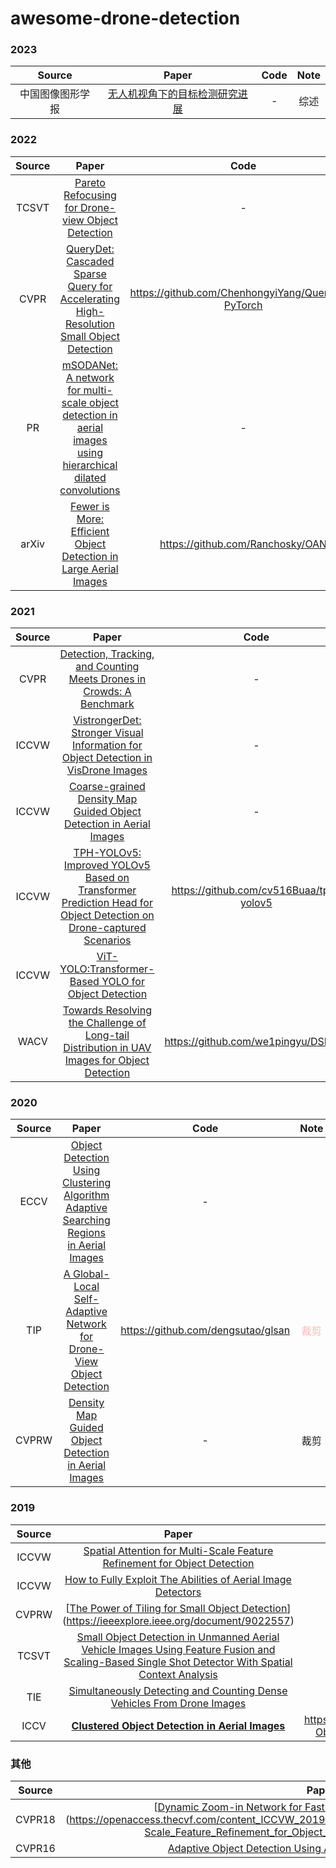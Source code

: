 # awesome-drone-detection

### 2023

|      Source      |                            Paper                             | Code |               Note               |
| :--------------: | :----------------------------------------------------------: | :--: | :------------------------------: |
| 中国图像图形学报 | [无人机视角下的目标检测研究进展](http://www.cjig.cn/jig/ch/reader/view_abstract.aspx?flag=2&file_no=202208160000003&journal_id=jig) |  -   | 综述|

###  2022

| Source |                            Paper                             |                        Code                        |              Note               |
| :----: | :----------------------------------------------------------: | :------------------------------------------------: | :-----------------------------: |
| TCSVT  | [Pareto Refocusing for Drone-view Object Detection](https://ieeexplore.ieee.org/document/9905640) |                         -                          | 裁剪 |
|  CVPR  | [QueryDet: Cascaded Sparse Query for Accelerating High-Resolution Small Object Detection](https://arxiv.org/abs/2103.09136) | https://github.com/ChenhongyiYang/QueryDet-PyTorch |                                 |
|   PR   | [mSODANet: A network for multi-scale object detection in aerial images using hierarchical dilated convolutions](https://www.sciencedirect.com/science/article/pii/S0031320322000292) |                         -                          |                                 |
|arXiv|[Fewer is More: Efficient Object Detection in Large Aerial Images](https://arxiv.org/abs/2212.13136)|https://github.com/Ranchosky/OAN|裁剪|

### 2021

| Source |                            Paper                             |                  Code                   |              Note               |
| :----: | :----------------------------------------------------------: | :-------------------------------------: | :-----------------------------: |
|  CVPR  | [Detection, Tracking, and Counting Meets Drones in Crowds: A Benchmark](https://arxiv.org/abs/2105.02440) |                    -                    |                                 |
| ICCVW  | [VistrongerDet: Stronger Visual Information for Object Detection in VisDrone Images](https://ieeexplore.ieee.org/document/9607555) |                    -                    |                                 |
| ICCVW  | [Coarse-grained Density Map Guided Object Detection in Aerial Images](https://ieeexplore.ieee.org/document/9607840) |                    -                    | 裁剪 |
| ICCVW  | [TPH-YOLOv5: Improved YOLOv5 Based on Transformer Prediction Head for Object Detection on Drone-captured Scenarios](https://arxiv.org/abs/2108.11539) | https://github.com/cv516Buaa/tph-yolov5 |                                 |
| ICCVW  | [ViT-YOLO:Transformer-Based YOLO for Object Detection](https://ieeexplore.ieee.org/document/9607536) |                                         |                                 |
|WACV|[Towards Resolving the Challenge of Long-tail Distribution in UAV Images for Object Detection](https://ieeexplore.ieee.org/document/9423170)|https://github.com/we1pingyu/DSHNet||

### 2020

| Source |                            Paper                             |                Code                |              Note               |
| :----: | :----------------------------------------------------------: | :--------------------------------: | :-----------------------------: |
|  ECCV  | [Object Detection Using Clustering Algorithm Adaptive Searching Regions in Aerial Images](https://link.springer.com/chapter/10.1007/978-3-030-66823-5_39) |                 -                  |                                 |
|  TIP   | [A Global-Local Self-Adaptive Network for Drone-View Object Detection](https://ieeexplore.ieee.org/document/9305976) | https://github.com/dengsutao/glsan | <font color=#ffb5b3>裁剪</font> |
| CVPRW  | [Density Map Guided Object Detection in Aerial Images](https://arxiv.org/abs/2004.05520) |                 -                  | 裁剪 |

### 2019

| Source |                            Paper                             |                             Code                             |              Note               |
| :----: | :----------------------------------------------------------: | :----------------------------------------------------------: | :-----------------------------: |
| ICCVW  | [Spatial Attention for Multi-Scale Feature Refinement for Object Detection](https://openaccess.thecvf.com/content_ICCVW_2019/papers/VISDrone/Wang_Spatial_Attention_for_Multi-Scale_Feature_Refinement_for_Object_Detection_ICCVW_2019_paper.pdf) |                              -                               |                                 |
| ICCVW  | [How to Fully Exploit The Abilities of Aerial Image Detectors](https://ieeexplore.ieee.org/document/9022557) |                              -                               |裁剪 |
| CVPRW  | [[The Power of Tiling for Small Object Detection](https://ieeexplore.ieee.org/document/9025422)](https://ieeexplore.ieee.org/document/9022557) |                              -                               | 裁剪|
| TCSVT  | [Small Object Detection in Unmanned Aerial Vehicle Images Using Feature Fusion and Scaling-Based Single Shot Detector With Spatial Context Analysis](https://ieeexplore.ieee.org/document/8672115) |                              -                               |                                 |
|  TIE   | [Simultaneously Detecting and Counting Dense Vehicles From Drone Images](https://ieeexplore.ieee.org/document/8648370) |                              -                               |                                 |
|  ICCV  | **[Clustered Object Detection in Aerial Images](https://arxiv.org/abs/1904.08008)** | https://github.com/fyangneil/Clustered-Object-Detection-in-Aerial-Image | 裁剪|

### 其他

| Source |                            Paper                             | Code | Note |
| :----: | :----------------------------------------------------------: | :--: | :--: |
| CVPR18 | [[Dynamic Zoom-in Network for Fast Object Detection in Large Images](https://arxiv.org/abs/1711.05187)](https://openaccess.thecvf.com/content_ICCVW_2019/papers/VISDrone/Wang_Spatial_Attention_for_Multi-Scale_Feature_Refinement_for_Object_Detection_ICCVW_2019_paper.pdf) |  -   |      |
| CVPR16 | [Adaptive Object Detection Using Adjacency and Zoom Prediction](https://arxiv.org/abs/1512.07711) |  -   |      |
